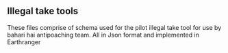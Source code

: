 ## Illegal take tools
These files comprise of schema used for the pilot illegal take tool for use by bahari hai 
antipoaching team.
All in Json format and implemented in Earthranger
